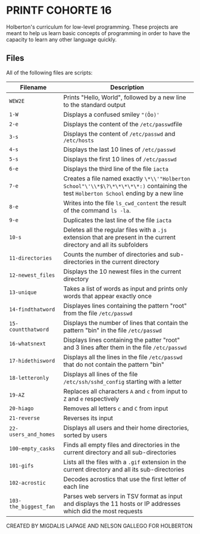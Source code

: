 # PRINTF COHORTE 16

Holberton's curriculum for low-level programming. These projects are meant to help us learn basic concepts of programming in order to have the capacity to learn any other language quickly.



## Files
All of the following files are scripts:

| Filename | Description |
| -------- | ----------- |
| `WEW2E` | Prints "Hello, World", followed by a new line to the standard output |
| `1-W` | Displays a confused smiley `"(Ôo)'` |
| `2-e` | Displays the content of the `/etc/passwd`file |
| `3-s` | Displays the content of `/etc/passwd` and `/etc/hosts` |
| `4-s` | Displays the last 10 lines of `/etc/passwd` |
| `5-s` | Displays the first 10 lines of `/etc/passwd` |
| `6-e` | Displays the third line of the file `iacta` |
| `7-e` | Creates a file named exactly `\*\\'"Holberton School"\'\\*$\?\*\*\*\*\*:)` containing the test `Holberton School` ending by a new line |
| `8-e` | Writes into the file `ls_cwd_content` the result of the command `ls -la`. |
| `9-e` | Duplicates the last line of the file `iacta` |
| `10-s` | Deletes all the regular files with a `.js` extension that are present in the current directory and all its subfolders |
| `11-directories` | Counts the number of directories and sub-directories in the current directory |
| `12-newest_files` | Displays the 10 newest files in the current directory |
| `13-unique` | Takes a list of words as input and prints only words that appear exactly once |
| `14-findthatword` | Displayes lines containing the pattern "root" from the file `/etc/passwd` |
| `15-countthatword` | Displays the number of lines that contain the pattern "bin" in the file `/etc/passwd` |
| `16-whatsnext` | Displays lines containing the patter "root" and 3 lines after them in the file `/etc/passwd` |
| `17-hidethisword` | Displays all the lines in the file `/etc/passwd` that do not contain the pattern "bin" |
| `18-letteronly` | Displays all lines of the file `/etc/ssh/sshd_config` starting with a letter |
| `19-AZ` | Replaces all characters `A` and `c` from input to `Z` and `e` respectively |
| `20-hiago` | Removes all letters `c` and `C` from input |
| `21-reverse` | Reverses its input |
| `22-users_and_homes` | Displays all users and their home directories, sorted by users |
| `100-empty_casks` | Finds all empty files and directories in the current directory and all sub-directories |
| `101-gifs` | Lists all the files with a `.gif` extension in the current directory and all its sub-directories |
| `102-acrostic` | Decodes acrostics that use the first letter of each line |
| `103-the_biggest_fan` | Parses web servers in TSV format as input and displays the 11 hosts or IP addresses which did the most requests |

CREATED BY MIGDALIS LAPAGE AND NELSON GALLEGO FOR HOLBERTON
